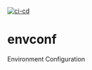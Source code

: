 [![ci-cd](https://github.com/detwiler/envconf/workflows/ci-cd/badge.svg)](https://github.com/detwiler/envconf/actions)

# envconf
Environment Configuration
